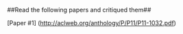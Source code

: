 ##Read the following papers and critiqued them##

[Paper #1] (http://aclweb.org/anthology/P/P11/P11-1032.pdf)
